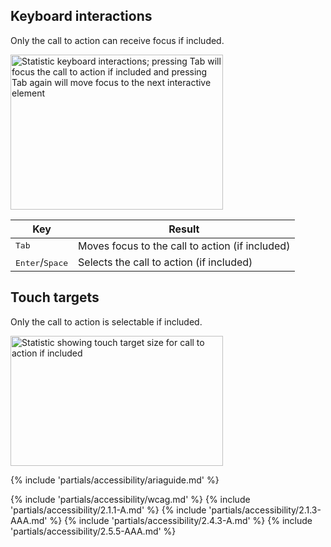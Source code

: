 ## Keyboard interactions

Only the call to action can receive focus if included.

<uxdot-example width-adjustment="340px" color-palette="lightest">
  <img alt="Statistic keyboard interactions; pressing Tab will focus the call to action if included and pressing Tab again will move focus to the next interactive element"
       src="../stat-keyboard-interactions.png"
       width="340"
       height="248">
</uxdot-example>

<rh-table>

| Key                               | Result                                          |
| --------------------------------- | ----------------------------------------------- |
| <kbd>Tab</kbd>                    | Moves focus to the call to action (if included) |
| <kbd>Enter</kbd>/<kbd>Space</kbd> | Selects the call to action (if included)        |

</rh-table>

## Touch targets

Only the call to action is selectable if included.

<uxdot-example width-adjustment="340px" color-palette="lightest">
  <img alt="Statistic showing touch target size for call to action if included"
       src="../stat-a11y-touch-targets.png"
       width="340"
       height="208">
</uxdot-example>

{% include 'partials/accessibility/ariaguide.md' %}

{% include 'partials/accessibility/wcag.md' %}
{% include 'partials/accessibility/2.1.1-A.md' %}
{% include 'partials/accessibility/2.1.3-AAA.md' %}
{% include 'partials/accessibility/2.4.3-A.md' %}
{% include 'partials/accessibility/2.5.5-AAA.md' %}
